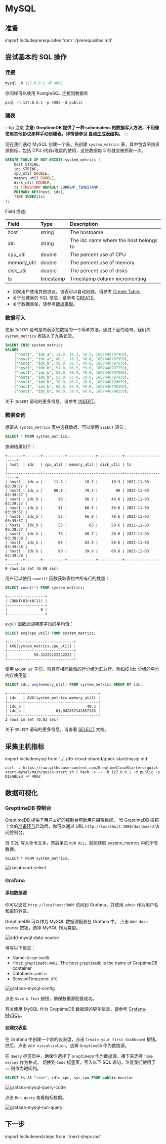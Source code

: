 # MySQL

## 准备

import Includeprerequisites from './prerequisites.md' 

<Includeprerequisites/>

## 尝试基本的 SQL 操作

### 连接

```sql
mysql -h 127.0.0.1 -P 4002
```

你同样可以使用 PostgreSQL 连接到数据库
```
psql -h 127.0.0.1 -p 4003 -d public
```

### 建表

:::tip 注意
**注意: GreptimeDB 提供了一种 schemaless 的数据写入方法，不用像使用其他协议那样手动创建表。详情请参见 [自动生成表结构](/user-guide/write-data/overview.md#自动生成表结构)。**
:::

现在我们通过 MySQL 创建一个表。先创建 `system_metrics` 表，其中包含系统资源指标，包括 CPU /内存/磁盘的使用，这些数据每 5 秒就会被抓取一次。

```sql
CREATE TABLE IF NOT EXISTS system_metrics (
    host STRING,
    idc STRING,
    cpu_util DOUBLE,
    memory_util DOUBLE,
    disk_util DOUBLE,
    ts TIMESTAMP DEFAULT CURRENT_TIMESTAMP,
    PRIMARY KEY(host, idc),
    TIME INDEX(ts)
);
```

Field 描述:

| Field       | Type      | Description                            |
| :---------- | :-------- | :------------------------------------- |
| host        | string    | The hostname                           |
| idc         | string    | The idc name where the host belongs to |
| cpu_util    | double    | The percent use of CPU                 |
| memory_util | double    | The percent use of memory              |
| disk_util   | double    | The percent use of disks               |
| ts          | timestamp | Timestamp column incrementing          |


- 如果用户使用其他协议，该表可以自动创建。请参考 [Create Table](/user-guide/table-management.md#creat-table)。
- 关于创建表的 SQL 信息，请参考 [CREATE](/reference/sql/create.md)。
- 关于数据类型，请参考[数据类型](/reference/sql/data-types.md)。

### 数据写入

使用 `INSERT` 语句是向表添加数据的一个简单方法。通过下面的语句，我们向 `system_metrics` 表插入了九条记录。

```sql
INSERT INTO system_metrics
VALUES
    ("host1", "idc_a", 11.8, 10.3, 10.3, 1667446797450),
    ("host1", "idc_a", 80.1, 70.3, 90.0, 1667446797550),
    ("host1", "idc_b", 50.0, 66.7, 40.6, 1667446797650),
    ("host1", "idc_b", 51.0, 66.5, 39.6, 1667446797750),
    ("host1", "idc_b", 52.0, 66.9, 70.6, 1667446797850),
    ("host1", "idc_b", 53.0, 63.0, 50.6, 1667446797950),
    ("host1", "idc_b", 78.0, 66.7, 20.6, 1667446798050),
    ("host1", "idc_b", 68.0, 63.9, 50.6, 1667446798150),
    ("host1", "idc_b", 90.0, 39.9, 60.6, 1667446798250);
```

关于 `INSERT` 语句的更多信息，请参考 [INSERT](/reference/sql/insert.md)。

### 数据查询

想要从 `system_metrics` 表中选择数据，可以使用 `SELECT` 语句：

```sql
SELECT * FROM system_metrics;
```

查询结果如下：

```
+-------+-------+----------+-------------+-----------+---------------------+
| host  | idc   | cpu_util | memory_util | disk_util | ts                  |
+-------+-------+----------+-------------+-----------+---------------------+
| host1 | idc_a |     11.8 |        10.3 |      10.3 | 2022-11-03 03:39:57 |
| host1 | idc_a |     80.1 |        70.3 |        90 | 2022-11-03 03:39:57 |
| host1 | idc_b |       50 |        66.7 |      40.6 | 2022-11-03 03:39:57 |
| host1 | idc_b |       51 |        66.5 |      39.6 | 2022-11-03 03:39:57 |
| host1 | idc_b |       52 |        66.9 |      70.6 | 2022-11-03 03:39:57 |
| host1 | idc_b |       53 |          63 |      50.6 | 2022-11-03 03:39:57 |
| host1 | idc_b |       78 |        66.7 |      20.6 | 2022-11-03 03:39:58 |
| host1 | idc_b |       68 |        63.9 |      50.6 | 2022-11-03 03:39:58 |
| host1 | idc_b |       90 |        39.9 |      60.6 | 2022-11-03 03:39:58 |
+-------+-------+----------+-------------+-----------+---------------------+
9 rows in set (0.00 sec)
```

用户可以使用 `count()` 函数获取表格中所有行的数量：

```sql
SELECT count(*) FROM system_metrics;
```

```
+-----------------+
| COUNT(UInt8(1)) |
+-----------------+
|               9 |
+-----------------+
```

`avg()` 函数返回特定字段的平均值：

```sql
SELECT avg(cpu_util) FROM system_metrics;
```

```
+------------------------------+
| AVG(system_metrics.cpu_util) |
+------------------------------+
|            59.32222222222222 |
+------------------------------+
```

使用 `GROUP BY` 子句，将具有相同数值的行分组为汇总行。例如按 idc 分组的平均内存使用量：

```sql
SELECT idc, avg(memory_util) FROM system_metrics GROUP BY idc;
```

```
+-------+---------------------------------+
| idc   | AVG(system_metrics.memory_util) |
+-------+---------------------------------+
| idc_a |                            40.3 |
| idc_b |              61.942857142857136 |
+-------+---------------------------------+
2 rows in set (0.03 sec)
```

关于 `SELECT` 语句的更多信息，请查看 [SELECT](/reference/sql/select.md) 文档。


## 采集主机指标

import Includemysql from '../../db-cloud-shared/quick-start/mysql.md' 

<Includemysql/>

```shell
curl -L https://raw.githubusercontent.com/GreptimeCloudStarters/quick-start-mysql/main/quick-start.sh | bash -s -- -h 127.0.0.1 -d public -s DISABLED -P 4002
```

## 数据可视化

### GreptimeDB 控制台

GreptimeDB 提供了用户友好的[控制台](../installation/greptimedb-dashboard.md)帮助用户探索数据。
当 GreptimeDB 按照上文的[准备环节](#准备)启动后，你可以通过 URL `http://localhost:4000/dashboard` 访问控制台。

将 SQL 写入命令文本，然后单击 `RUN ALL`，就能获取 system_metrics 中的所有数据。

```
SELECT * FROM system_metrics;
```

![dashboard-select](/dashboard-select.png)

### Grafana

#### 添加数据源

你可以通过 `http://localhost:3000` 访问到 Grafana，并使用 `admin` 作为用户名和密码登录。

GreptimeDB 可以作为 MySQL 数据源配置在 Grafana 中。
点击 `Add data source` 按钮，选择 MySQL 作为类型。

![add-mysql-data-source](/add-mysql-data-source.jpg)

填写以下信息：

* Name: `GreptimeDB`
* Host: `greptimedb:4002`. The host `greptimedb` is the name of GreptimeDB container
* Database: `public`
* SessionTimezone: `UTC`

![grafana-mysql-config](/grafana-mysql-config.jpg)

点击 `Save & Test` 按钮，确保数据源配置成功。

有关使用 MySQL 作为 GreptimeDB 数据源的更多信息，请参考 [Grafana-MySQL](/user-guide/clients/grafana.md#mysql)。

#### 创建仪表盘

在 Grafana 中创建一个新的仪表盘，点击 `Create your first dashboard` 按钮。
然后，点击 `Add visualization`，选择 `GreptimeDB` 作为数据源。

在 `Query` 标签页中，确保你选择了 `GreptimeDB` 作为数据源，接下来选择 `Time series` 作为格式，
切换到 `Code` 标签页，写入以下 SQL 语句。注意我们使用了 `ts` 列作为时间列。

```sql
SELECT ts AS "time", idle_cpu, sys_cpu FROM public.monitor
```

![grafana-mysql-query-code](/grafana-mysql-query-code.jpg)

点击 `Run query` 查看指标数据。

![grafana-mysql-run-query](/grafana-mysql-run-query.jpg)

## 下一步

import Includenextsteps from './next-steps.md' 

<Includenextsteps/>
